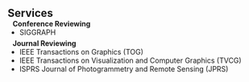 <h2 id="services" style="margin: 2px 0px 0px;">Services</h2>

<h4 style="margin:0 10px 0;">Conference Reviewing</h4>

<ul style="margin:0 0 5px;">
  <li>SIGGRAPH</li>
</ul>

<h4 style="margin:0 10px 0;">Journal Reviewing</h4>

<ul style="margin:0 0 5px;">
  <li>IEEE Transactions on Graphics (TOG)</li>
  <li>IEEE Transactions on Visualization and Computer Graphics (TVCG)</li>
  <li>ISPRS Journal of Photogrammetry and Remote Sensing (JPRS)</li>
</ul>